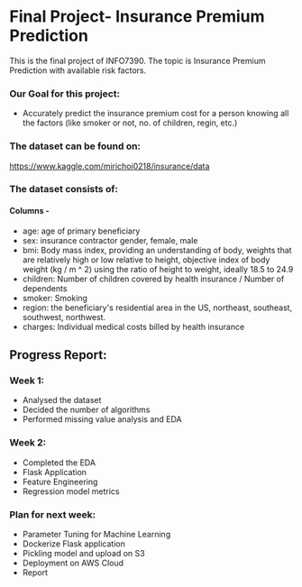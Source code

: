 # Final Project- Insurance Premium Prediction 
This is the final project of INFO7390. The topic is Insurance Premium Prediction with available risk factors.

### Our Goal for this project:
- Accurately predict the insurance premium cost for a person knowing all the factors (like smoker or not, no. of children, regin, etc.)

### The dataset can be found on:
https://www.kaggle.com/mirichoi0218/insurance/data

### The dataset consists of:
#### Columns -
- age: age of primary beneficiary
- sex: insurance contractor gender, female, male
- bmi: Body mass index, providing an understanding of body, weights that are relatively high or low relative to height, objective index of body weight (kg / m ^ 2) using the ratio of height to weight, ideally 18.5 to 24.9
- children: Number of children covered by health insurance / Number of dependents
- smoker: Smoking
- region: the beneficiary's residential area in the US, northeast, southeast, southwest, northwest.
- charges: Individual medical costs billed by health insurance


## Progress Report:

### Week 1:
- Analysed the dataset 
- Decided the number of algorithms
- Performed missing value analysis and EDA

### Week 2:
- Completed the EDA
- Flask Application
- Feature Engineering 
- Regression model metrics

### Plan for next week:
- Parameter Tuning for Machine Learning
- Dockerize Flask application
- Pickling model and upload on S3
- Deployment on AWS Cloud
- Report
